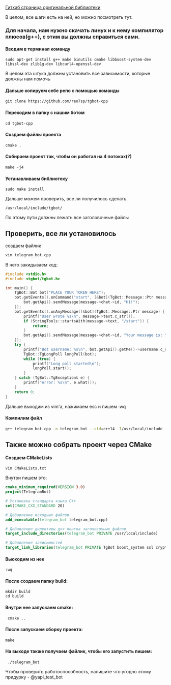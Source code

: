 [Гитхаб страница оригинальной библиотеки](https://github.com/reo7sp/tgbot-cpp)

В целом, все шаги есть на ней, но можно посмотреть тут. 

  

### Для начала, нам нужно скачать линух и к нему компилятор плюсов(g++), с этим вы должны справиться сами. 

#### Вводим в терминал команду 
	sudo apt-get install g++ make binutils cmake libboost-system-dev libssl-dev zlib1g-dev libcurl4-openssl-dev

  В целом эта штука должны установить все зависимости, которые должны нам помочь

#### Дальше копируем себе репо с помощью команды 
	git clone https://github.com/reo7sp/tgbot-cpp
#### Переходим в папку с нашим ботом
	cd tgbot-cpp
####  Создаем файлы проекта
	cmake .
#### Собираем проект так, чтобы он работал на 4 потоках(?)
    make -j4
#### Устанавливаем библиотеку
    sudo make install

Дальше можем проверить, все ли получилось сделать.

	/usr/local/include/tgbot/
По этому пути должны лежать все заголовочные файлы
## Проверить, все ли установилось
создаем файлик 
```bash
vim telegram_bot.cpp
```
В него закидываем код:
```cpp
#include <stdio.h>
#include <tgbot/tgbot.h>

int main() {
    TgBot::Bot bot("PLACE YOUR TOKEN HERE");
    bot.getEvents().onCommand("start", [&bot](TgBot::Message::Ptr message) {
        bot.getApi().sendMessage(message->chat->id, "Hi!");
    });
    bot.getEvents().onAnyMessage([&bot](TgBot::Message::Ptr message) {
        printf("User wrote %s\n", message->text.c_str());
        if (StringTools::startsWith(message->text, "/start")) {
            return;
        }
        bot.getApi().sendMessage(message->chat->id, "Your message is: " + message->text);
    });
    try {
        printf("Bot username: %s\n", bot.getApi().getMe()->username.c_str());
        TgBot::TgLongPoll longPoll(bot);
        while (true) {
            printf("Long poll started\n");
            longPoll.start();
        }
    } catch (TgBot::TgException& e) {
        printf("error: %s\n", e.what());
    }
    return 0;
}
```
Дальше выходим из vim'а, нажимаем esc и пишем :wq
#### Компилим файл
```sh
g++ telegram_bot.cpp -o telegram_bot --std=c++14 -I/usr/local/include -lTgBot -lboost_system -lssl -lcrypto -lpthread
```
## Также можно собрать проект через CMake
#### Создаем CMakeLists
	
	vim CMakeLists.txt
 Внутри пишем это:
```CMake
cmake_minimum_required(VERSION 3.0)
project(TelegramBot)

# Установка стандарта языка C++
set(CMAKE_CXX_STANDARD 20)

# Добавление исходных файлов
add_executable(telegram_bot telegram_bot.cpp)

# Добавление директивы для поиска заголовочных файлов
target_include_directories(telegram_bot PRIVATE /usr/local/include)

# Добавление зависимостей
target_link_libraries(telegram_bot PRIVATE TgBot boost_system ssl crypto pthread)
```
#### Выоходим из нее 
	:wq
#### После создаем папку build:
	mkdir build
 	cd build
#### Внутри нее запускаем cmake:
	 cmake ..
#### После запускаем сборку проекта:
	make
#### На выходе также получаем файлик, чтобы его запустить пишем:
	 ./telegram_bot  
Чтобы проверить работоспособность, напишите что угодно этому придурку - @yapi_test_bot
